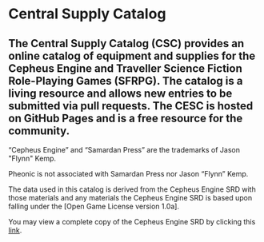 # Central Supply Catalog

## The Central Supply Catalog (CSC) provides an online catalog of equipment and supplies for the Cepheus Engine and Traveller Science Fiction Role-Playing Games (SFRPG). The catalog is a living resource and allows new entries to be submitted via pull requests. The CESC is hosted on GitHub Pages and is a free resource for the community.

“Cepheus Engine” and “Samardan Press” are the trademarks of Jason "Flynn" Kemp.

Pheonic is not associated with Samardan Press nor Jason “Flynn” Kemp.

The data used in this catalog is derived from the Cepheus Engine SRD with those materials and any materials the Cepheus Engine SRD is based upon falling under the [Open Game License version 1.0a].

You may view a complete copy of the Cepheus Engine SRD by clicking this <a href="https://thetrove.is/Books/Cepheus%20Engine/CE%20-%20Cepheus%20Engine%20SRD.pdf" target="_blank">link</a>.
